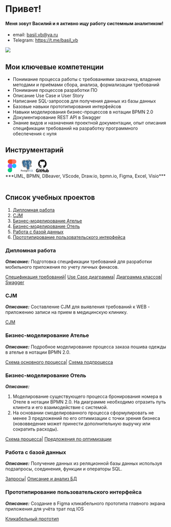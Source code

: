 # Привет!
#### Меня зовут Василий и я активно ищу работу системным аналитиком!

* email: basil.vb@ya.ru
* Telegram: https://t.me/basil_vb 
<div id="badges">
  <a href="https://t.me/basil_vb">
    <img src="https://img.shields.io/badge/Telegram-blue?logo=telegram&logoColor=white&style=for-the-badge"/>
  </a>
</div>

## Мои ключевые компетенции

* Понимание процесса работы с требованиями заказчика, владение методами и приёмами сбора, анализа, формализации требований
* Понимание процессов разработки ПО
* Описание Use Case и User Story
* Написание SQL-запросов для получения данных из базы данных
* Базовые навыки прототипирования интерфейсов
* Навыки моделирования бизнес-процессов в нотации BPMN 2.0
* Документирование REST API в Swagger
* Знание видов и назначения проектной документации, опыт описания спецификации требований на разработку программного обеспечения с нуля

## Инструментарий

<div>
  <img src="https://github.com/devicons/devicon/blob/1119b9f84c0290e0f0b38982099a2bd027a48bf1/icons/figma/figma-original.svg" title="Figma" alt="Figma" width="40" height="40"/>&nbsp;
  <img src="https://github.com/devicons/devicon/blob/1119b9f84c0290e0f0b38982099a2bd027a48bf1/icons/postgresql/postgresql-original-wordmark.svg" title="PostgreSQL" alt="PostgreSQL" width="40" height="40"/>&nbsp;
  <img src="https://github.com/devicons/devicon/blob/1119b9f84c0290e0f0b38982099a2bd027a48bf1/icons/github/github-original-wordmark.svg" title="GitHub" **alt="GitHub" width="40" height="40"/>
</div>
***UML, BPMN, DBeaver, VScode, Draw.io, bpmn.io, Figma, Excel, Visio*** 

<div id="header" align="center">
  <img src="https://komarev.com/ghpvc/?username=Basil518&style=flat-square&color=blue" alt=""/>
</div>

## Список учебных проектов
1. [Дипломная работа](#дипломная-работа)
2. [CJM](#cjm)
3. [Бизнес-моделирование Ателье](#бизнес-моделирование-ателье)
4. [Бизнес-моделирование Отель](#бизнес-моделирование-отель)
5. [Работа с базой данных](#работа-с-базой-данных)
6. [Прототипирование пользовательского интерфейса](#прототипирование-пользовательского-интерфейса)

### Дипломная работа
_**Описание:**_ Подготовка спецификации требований для разработки мобильного приложения по учету личных финасов.

[Спецификация требований](https://github.com/Basil518/Basil518/blob/a90ef8e01a4597006e2bb6ffcb050e5cdc48a663/1.%20SRS%20%D0%94%D0%B8%D0%BF%D0%BB%D0%BE%D0%BC%20%D0%91%D1%83%D1%85%D1%82%D0%B8%D1%8F%D1%80%D0%BE%D0%B2%20SAL-25%20(2).pdf)| [Use Case диаграмма](https://drive.google.com/file/d/1f1YCMgcssd2DJ5UTYxQaBlafCMrTbBDc/view?usp=sharing)| [Диаграмма классов](https://drive.google.com/file/d/1Mty7ap3SdBmgmPFyvICJhZ9BLdQgApEl/view?usp=sharing)| [Swagger](https://app.swaggerhub.com/apis/BASILVB/MyFinance/1)
### CJM
_**Описание:**_ Составление CJM для выявления требований к WEB - приложению записи на прием в медицинскую клинику.

[CJM](https://github.com/Basil518/Basil518/blob/e6cab509123b6317089f50358f35581440fd8848/3.%20CJM%20%D0%9A%D0%BB%D0%B8%D0%BD%D0%B8%D0%BA%D0%B0%20-%20%D0%9B%D0%B8%D1%81%D1%821%20(2).pdf)
### Бизнес-моделирование Ателье
_**Описание:**_ Подробное моделирование процесса заказа пошива одежды в ателье в нотации BPMN 2.0.

[Схема основного процесса](https://github.com/Basil518/Basil518/blob/e6cab509123b6317089f50358f35581440fd8848/4.1.%20%D0%91%D0%B8%D0%B7%D0%BD%D0%B5%D1%81%20%D0%BC%D0%BE%D0%B4%D0%B5%D0%BB%D0%B8%D1%80.%20%D0%BE%D1%81%D0%BD.%20%D0%BF%D1%80%D0%BE%D1%86..svg)| [Схема подпроцесса](https://github.com/Basil518/Basil518/blob/e6cab509123b6317089f50358f35581440fd8848/4.2.%20%D0%91%D0%B8%D0%B7%D0%BD%D0%B5%D1%81%20%D0%BC%D0%BE%D0%B4%D0%B5%D0%BB%D0%B8%D1%80.%20%D0%BF%D0%BE%D0%B4%D0%BF%D1%80%D0%BE%D1%86.svg)

### Бизнес-моделирование Отель
_**Описание:**_ 
1. Моделирование существующего процесса бронирования номера в Отеле в нотации BPMN 2.0. На диаграмме необходимо отразить путь клиента и его взаимодействие с системой.
2. На основании смоделированного процесса сформулировать не менее 3 предложений по его оптимизации с точки зрения бизнеса (нововведение может принести дополнительную выручку или сократить расходы).

[Схема процесса](https://github.com/Basil518/Basil518/blob/988da8fb39c048296025ef818736e27968db834a/5.1.%20%D0%A1%D1%85%D0%B5%D0%BC%D0%B0%20%D1%80%D0%B5%D0%B3%D0%B8%D1%81%D1%82%D1%80%D0%B0%D1%86%D0%B8%D1%8F%20%D0%BA%D0%BB%D0%B8%D0%B5%D0%BD%D1%82%D0%B0%20%D0%B3%D0%BE%D1%81%D1%82%D0%B8%D0%BD%D0%B8%D1%86%D0%B0.svg)| [Предложения по оптимизации](https://github.com/Basil518/Basil518/blob/47a1a5a52d90385ce07c0598a9c88f91232aae06/5.2.%20%D0%9F%D1%80%D0%B5%D0%B4%D0%BB%D0%BE%D0%B6%D0%B5%D0%BD%D0%B8%D1%8F%20%D0%BF%D0%BE%20%D0%BE%D0%BF%D1%82%D0%B8%D0%BC%D0%B8%D0%B7%D0%B0%D1%86%D0%B8%D0%B8.pdf)

### Работа с базой данных
_**Описание:**_ Получение данных из реляционной базы данных используя подзапросы, соединения, функции и операторы SQL.

[Запросы](https://github.com/Basil518/Basil518/blob/47a1a5a52d90385ce07c0598a9c88f91232aae06/6.%20%D0%98%D1%82%D0%BE%D0%B3%D0%BE%D0%B2%D0%BE%D0%B5_SQL.sql)|  [Описание и анализ БД](https://github.com/Basil518/Basil518/blob/47a1a5a52d90385ce07c0598a9c88f91232aae06/6.1.%20%D0%98%D1%82%D0%BE%D0%B3%D0%BE%D0%B2%D0%B0%D1%8F_%D1%80%D0%B0%D0%B1%D0%BE%D1%82%D0%B0_SQL__%D0%91%D1%83%D1%85%D1%82%D1%8F%D0%B8%D1%80%D0%BE%D0%B2_%D0%92.docx.pdf)

### Прототипирование пользовательского интерфейса
_**Описание:**_ Создание в Figma кликабельного прототипа главного экрана приложения для учёта трат под IOS

[Кликабельный прототип](https://www.figma.com/proto/1CWphMBHAD7xupmzf2muJ6/%D0%94%D0%97-%D0%9A%D0%BB%D0%B8%D0%BA%D0%B0%D0%B1%D0%B5%D0%BB%D1%8C%D0%BD%D1%8B%D0%B9-%D0%BF%D1%80%D0%BE%D1%82%D0%BE%D1%82%D0%B8%D0%BF?page-id=0%3A1&node-id=1-487&viewport=319%2C519%2C0.74&scaling=scale-down&starting-point-node-id=1%3A487)
